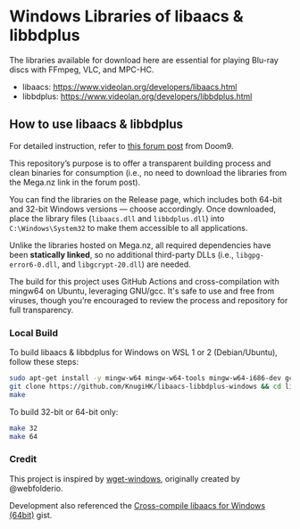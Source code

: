 # Windows Libraries of libaacs & libbdplus

The libraries available for download here are essential for playing Blu-ray discs with FFmpeg, VLC, and MPC-HC.

* libaacs: https://www.videolan.org/developers/libaacs.html
* libbdplus: https://www.videolan.org/developers/libbdplus.html

## How to use libaacs & libbdplus

For detailed instruction, refer to [this forum post](https://forum.doom9.org/showthread.php?p=1886086) from Doom9.

This repository’s purpose is to offer a transparent building process and clean binaries for consumption (i.e., no need to download the libraries from the Mega.nz link in the forum post).

You can find the libraries on the Release page, which includes both 64-bit and 32-bit Windows versions — choose accordingly. Once downloaded, place the library files (`libaacs.dll` and `libbdplus.dll`) into `C:\Windows\System32` to make them accessible to all applications.

Unlike the libraries hosted on Mega.nz, all required dependencies have been **statically linked**, so no additional third-party DLLs (i.e., `libgpg-error6-0.dll`, and `libgcrypt-20.dll`) are needed.

The build for this project uses GitHub Actions and cross-compilation with mingw64 on Ubuntu, leveraging GNU/gcc. It's safe to use and free from viruses, though you’re encouraged to review the process and repository for full transparency.

### Local Build

To build libaacs & libbdplus for Windows on WSL 1 or 2 (Debian/Ubuntu), follow these steps:

```bash
sudo apt-get install -y mingw-w64 mingw-w64-tools mingw-w64-i686-dev gcc make m4 pkg-config gettext
git clone https://github.com/KnugiHK/libaacs-libbdplus-windows && cd libaacs-libbdplus-windows
make
```

To build 32-bit or 64-bit only:
```bash
make 32
make 64
```

### Credit

This project is inspired by [wget-windows](https://github.com/KnugiHK/wget-windows), originally created by @webfolderio.

Development also referenced the [Cross-compile libaacs for Windows (64bit)](https://gist.github.com/ePirat/0fd2c714dea2748cca98cf2096faa574) gist.
